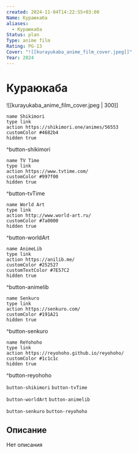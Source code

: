```yaml
---
created: 2024-11-04T14:22:55+03:00
Name: Кураюкаба
aliases:
  - Кураюкаба
Status: plan
Type: anime film
Rating: PG-13
Cover: "![[kurayukaba_anime_film_cover.jpeg]]"
Year: 2024
---
```


# Кураюкаба

![[kurayukaba_anime_film_cover.jpeg | 300]]

```button
name Shikimori
type link
action https://shikimori.one/animes/56553
customColor #4682b4
hidden true
```
^button-shikimori

```button
name TV Time
type link
action https://www.tvtime.com/
customColor #997f00
hidden true
```
^button-tvTime

```button
name World Art
type link
action http://www.world-art.ru/
customColor #7a0000
hidden true
```
^button-worldArt

```button
name AnimeLib
type link
action https://anilib.me/
customColor #252527
customTextColor #7E57C2
hidden true
```
^button-animelib

```button
name Senkuro
type link
action https://senkuro.com/
customColor #191A21
hidden true
```
^button-senkuro

```button
name ReYohoho
type link
action https://reyohoho.github.io/reyohoho/
customColor #1c1c1c
hidden true
```
^button-reyohoho

`button-shikimori` `button-tvTime`

`button-worldArt` `button-animelib`

`button-senkuro` `button-reyohoho`

## Описание

Нет описания

